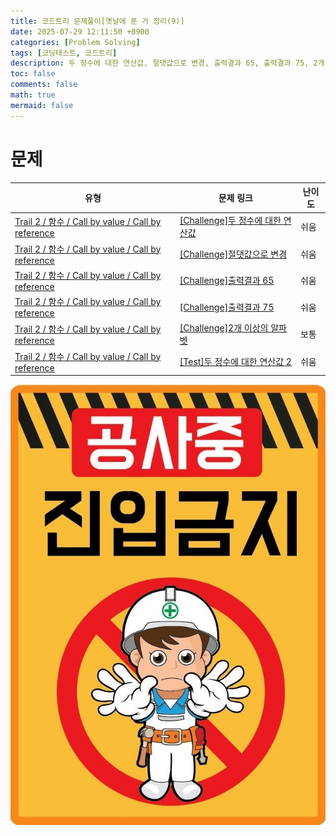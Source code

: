 ```yaml
---
title: 코드트리 문제풀이[옛날에 푼 거 정리(9)]
date: 2025-07-29 12:11:50 +0900
categories: [Problem Solving]
tags: [코딩테스트, 코드트리]
description: 두 정수에 대한 연산값, 절댓값으로 변경, 출력결과 65, 출력결과 75, 2개 이상의 알파벳, 두 정수에 대한 연산값 2
toc: false
comments: false
math: true
mermaid: false
---
```


# 문제
|유형|문제 링크|난이도|
|---|---|---|
|[Trail 2 / 함수 / Call by value / Call by reference](https://www.codetree.ai/trail-info/novice-mid/)|[[Challenge]두 정수에 대한 연산값](https://www.codetree.ai/trails/complete/curated-cards/challenge-operational-values-for-two-integers/)|쉬움|
|[Trail 2 / 함수 / Call by value / Call by reference](https://www.codetree.ai/trail-info/novice-mid/)|[[Challenge]절댓값으로 변경](https://www.codetree.ai/trails/complete/curated-cards/challenge-find-the-absolute-value/)|쉬움|
|[Trail 2 / 함수 / Call by value / Call by reference](https://www.codetree.ai/trail-info/novice-mid/)|[[Challenge]출력결과 65](https://www.codetree.ai/trails/complete/curated-cards/challenge-reading-k201819/)|쉬움|
|[Trail 2 / 함수 / Call by value / Call by reference](https://www.codetree.ai/trail-info/novice-mid/)|[[Challenge]출력결과 75](https://www.codetree.ai/trails/complete/curated-cards/challenge-reading-k201830/)|쉬움|
|[Trail 2 / 함수 / Call by value / Call by reference](https://www.codetree.ai/trail-info/novice-mid/)|[[Challenge]2개 이상의 알파벳](https://www.codetree.ai/trails/complete/curated-cards/challenge-more-than-one-alphabet/)|보통|
|[Trail 2 / 함수 / Call by value / Call by reference](https://www.codetree.ai/trail-info/novice-mid/)|[[Test]두 정수에 대한 연산값 2](https://www.codetree.ai/trails/complete/curated-cards/test-operational-values-for-two-integers-2/)|쉬움|

![공사중](/assets/post_assets/공사중.jpg)